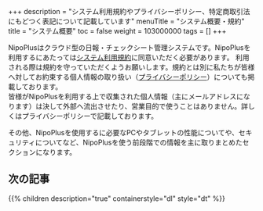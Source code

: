+++
description = "システム利用規約やプライバシーポリシー、特定商取引法にもどつく表記について記載しています"
menuTitle = "システム概要・規約"
title = "システム概要"
toc = false
weight = 103000000
tags = []
+++


NipoPlusはクラウド型の日報・チェックシート管理システムです。NipoPlusを利用するにあたっては[システム利用規約](/system/agree/)に同意いただく必要があります。
利用される際は規約を守っていただくようお願いします。規約とは別に私たちが皆様へ対してお約束する個人情報の取り扱い（[プライバシーポリシー](/system/privacy-policy/)）についても掲載しております。  
皆様がNipoPlusを利用する上で収集された個人情報（主にメールアドレスになります）は決して外部へ流出させたり、営業目的で使うことはありません。詳しくはプライバシーポリシーで記載しております。  

その他、NipoPlusを使用するに必要なPCやタブレットの性能についてや、セキュリティについてなど、NipoPlusを使う前段階での情報を主に取りまとめたセクションになります。

## 次の記事

{{% children description="true" containerstyle="dl" style="dt" %}}
